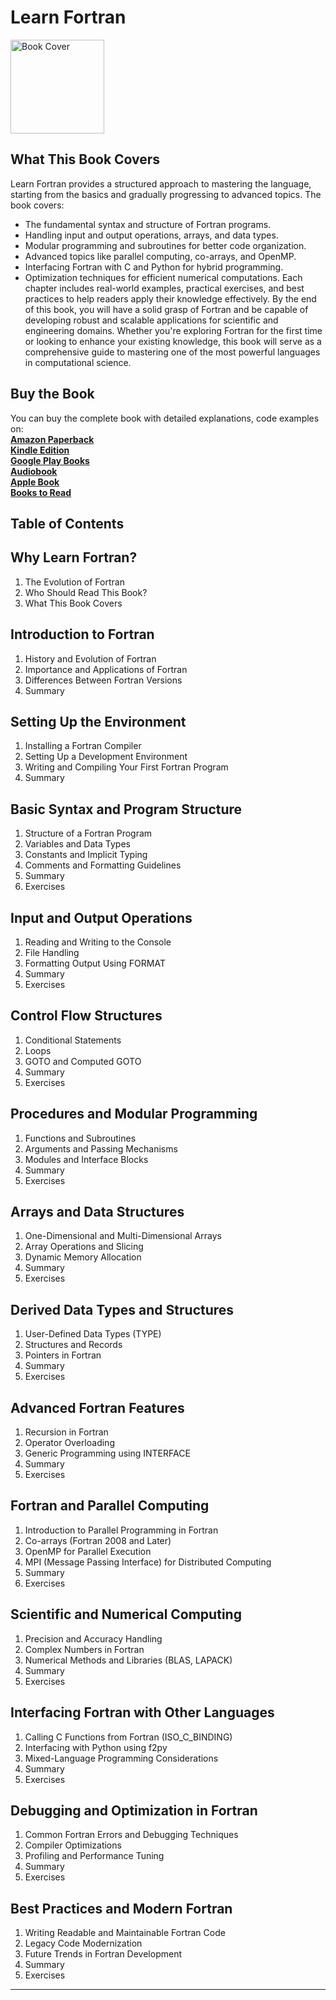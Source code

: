 # Learn Fortran

<img src="" alt="Book Cover" width="150" />


## What This Book Covers
Learn Fortran provides a structured approach to mastering the language, starting from the basics and gradually progressing to advanced topics. The book covers:
-	The fundamental syntax and structure of Fortran programs.
-	Handling input and output operations, arrays, and data types.
-	Modular programming and subroutines for better code organization.
-	Advanced topics like parallel computing, co-arrays, and OpenMP.
-	Interfacing Fortran with C and Python for hybrid programming.
-	Optimization techniques for efficient numerical computations.
Each chapter includes real-world examples, practical exercises, and best practices to help readers apply their knowledge effectively. By the end of this book, you will have a solid grasp of Fortran and be capable of developing robust and scalable applications for scientific and engineering domains.
Whether you're exploring Fortran for the first time or looking to enhance your existing knowledge, this book will serve as a comprehensive guide to mastering one of the most powerful languages in computational science. 

## Buy the Book

You can buy the complete book with detailed explanations, code examples on:  
**[Amazon Paperback]()**  
**[Kindle Edition]()**  
**[Google Play Books]()**  
**[Audiobook]()**  
**[Apple Book]()**  
**[Books to Read]()**

## Table of Contents

## Why Learn Fortran?  
1. The Evolution of Fortran  
2. Who Should Read This Book?  
3. What This Book Covers  

## Introduction to Fortran  
1. History and Evolution of Fortran  
2. Importance and Applications of Fortran  
3. Differences Between Fortran Versions  
4. Summary  

## Setting Up the Environment  
1. Installing a Fortran Compiler  
2. Setting Up a Development Environment  
3. Writing and Compiling Your First Fortran Program  
4. Summary  

## Basic Syntax and Program Structure  
1. Structure of a Fortran Program  
2. Variables and Data Types  
3. Constants and Implicit Typing  
4. Comments and Formatting Guidelines  
5. Summary  
6. Exercises  

## Input and Output Operations  
1. Reading and Writing to the Console  
2. File Handling  
3. Formatting Output Using FORMAT  
4. Summary  
5. Exercises  

## Control Flow Structures  
1. Conditional Statements  
2. Loops  
3. GOTO and Computed GOTO  
4. Summary  
5. Exercises  

## Procedures and Modular Programming  
1. Functions and Subroutines  
2. Arguments and Passing Mechanisms  
3. Modules and Interface Blocks  
4. Summary  
5. Exercises  

## Arrays and Data Structures  
1. One-Dimensional and Multi-Dimensional Arrays  
2. Array Operations and Slicing  
3. Dynamic Memory Allocation  
4. Summary  
5. Exercises  

## Derived Data Types and Structures  
1. User-Defined Data Types (TYPE)  
2. Structures and Records  
3. Pointers in Fortran  
4. Summary  
5. Exercises  

## Advanced Fortran Features  
1. Recursion in Fortran  
2. Operator Overloading  
3. Generic Programming using INTERFACE  
4. Summary  
5. Exercises  

## Fortran and Parallel Computing  
1. Introduction to Parallel Programming in Fortran  
2. Co-arrays (Fortran 2008 and Later)  
3. OpenMP for Parallel Execution  
4. MPI (Message Passing Interface) for Distributed Computing  
5. Summary  
6. Exercises  

## Scientific and Numerical Computing  
1. Precision and Accuracy Handling  
2. Complex Numbers in Fortran  
3. Numerical Methods and Libraries (BLAS, LAPACK)  
4. Summary  
5. Exercises  

## Interfacing Fortran with Other Languages  
1. Calling C Functions from Fortran (ISO_C_BINDING)  
2. Interfacing with Python using f2py  
3. Mixed-Language Programming Considerations  
4. Summary  
5. Exercises  

## Debugging and Optimization in Fortran  
1. Common Fortran Errors and Debugging Techniques  
2. Compiler Optimizations  
3. Profiling and Performance Tuning  
4. Summary  
5. Exercises  

## Best Practices and Modern Fortran  
1. Writing Readable and Maintainable Fortran Code  
2. Legacy Code Modernization  
3. Future Trends in Fortran Development  
4. Summary  
5. Exercises  

---
